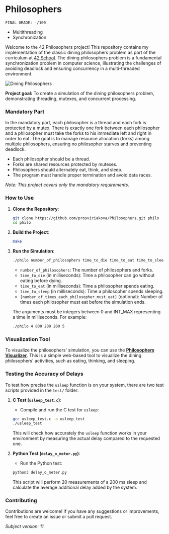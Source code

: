 # Philosophers
```
FINAL GRADE: -/100
```
- Multithreading
- Synchronization
  
Welcome to the 42 Philosophers project! This repository contains my implementation of the classic dining philosophers problem as part of the curriculum at [42 School](https://www.42.fr/). The dining philosophers problem is a fundamental synchronization problem in computer science, illustrating the challenges of avoiding deadlock and ensuring concurrency in a multi-threaded environment.

![Dining Philosophers](https://res.cloudinary.com/practicaldev/image/fetch/s--UJiIzrz5--/c_imagga_scale,f_auto,fl_progressive,h_900,q_auto,w_1600/https://dev-to-uploads.s3.amazonaws.com/i/4mrdvbtfbv2ma2avpp8i.png)

**Project goal:** To create a simulation of the dining philosophers problem, demonstrating threading, mutexes, and concurrent processing.

### Mandatory Part
In the mandatory part, each philosopher is a thread and each fork is protected by a mutex. There is exactly one fork between each philosopher and a philosopher must take the forks to his immediate left and right in order to eat. The goal is to manage resource allocation (forks) among multiple philosophers, ensuring no philosopher starves and preventing deadlock.

- Each philosopher should be a thread.
- Forks are shared resources protected by mutexes.
- Philosophers should alternately eat, think, and sleep.
- The program must handle proper termination and avoid data races.

*Note: This project covers only the mandatory requirements.*

### How to Use

1. **Clone the Repository**:
    ```bash
    git clone https://github.com/prosviriakova/Philosophers.git philo
    cd philo
    ```

2. **Build the Project**:
    ```bash
    make
    ```

3. **Run the Simulation**:
    ```bash
    ./philo number_of_philosophers time_to_die time_to_eat time_to_sleep [number_of_times_each_philosopher_must_eat]
    ```

    - `number_of_philosophers`: The number of philosophers and forks.
    - `time_to_die` (in milliseconds): Time a philosopher can go without eating before dying.
    - `time_to_eat` (in milliseconds): Time a philosopher spends eating.
    - `time_to_sleep` (in milliseconds): Time a philosopher spends sleeping.
    - `[number_of_times_each_philosopher_must_eat]` (optional): Number of times each philosopher must eat before the simulation ends.

    The arguments must be integers between 0 and INT_MAX representing a time in milliseconds. For example:
    ```bash
    ./philo 4 800 200 200 5
    ```
### Visualization Tool

To visualize the philosophers' simulation, you can use the **[Philosophers Visualizer](https://github.com/nafuka11/philosophers-visualizer)**. This is a simple web-based tool to visualize the dining philosophers' activities, such as eating, thinking, and sleeping.

### Testing the Accuracy of Delays

To test how precise the `usleep` function is on your system, there are two test scripts provided in the `test/` folder:

1. **C Test (`usleep_test.c`)**:
    - Compile and run the C test for `usleep`:
    ```bash
    gcc usleep_test.c -o usleep_test
    ./usleep_test
    ```
    This will check how accurately the `usleep` function works in your environment by measuring the actual delay compared to the requested one.

2. **Python Test (`delay_o_meter.py`)**:
    - Run the Python test:
    ```bash
    python3 delay_o_meter.py
    ```
    This script will perform 20 measurements of a 200 ms sleep and calculate the average additional delay added by the system.

### Contributing

Contributions are welcome! If you have any suggestions or improvements, feel free to create an issue or submit a pull request.

*Subject version: 11.*

